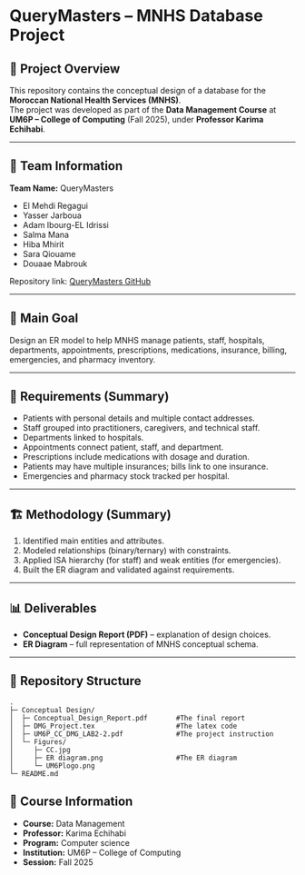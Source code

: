 # QueryMasters – MNHS Database Project

## 📌 Project Overview
This repository contains the conceptual design of a database for the **Moroccan National Health Services (MNHS)**.  
The project was developed as part of the **Data Management Course** at **UM6P – College of Computing** (Fall 2025), under **Professor Karima Echihabi**.

---

## 👥 Team Information
**Team Name:** QueryMasters

- El Mehdi Regagui  
- Yasser Jarboua  
- Adam Ibourg-EL Idrissi  
- Salma Mana  
- Hiba Mhirit  
- Sara Qiouame  
- Douaae Mabrouk  

Repository link: [QueryMasters GitHub](https://github.com/yasserJarboua/QueryMasters/)

---

## 🎯 Main Goal
Design an ER model to help MNHS manage patients, staff, hospitals, departments, appointments, prescriptions, medications, insurance, billing, emergencies, and pharmacy inventory.

---

## 📖 Requirements (Summary)
- Patients with personal details and multiple contact addresses.  
- Staff grouped into practitioners, caregivers, and technical staff.  
- Departments linked to hospitals.  
- Appointments connect patient, staff, and department.  
- Prescriptions include medications with dosage and duration.  
- Patients may have multiple insurances; bills link to one insurance.  
- Emergencies and pharmacy stock tracked per hospital.  

---

## 🏗️ Methodology (Summary)
1. Identified main entities and attributes.  
2. Modeled relationships (binary/ternary) with constraints.  
3. Applied ISA hierarchy (for staff) and weak entities (for emergencies).  
4. Built the ER diagram and validated against requirements.  

---

## 📊 Deliverables
- **Conceptual Design Report (PDF)** – explanation of design choices.  
- **ER Diagram** – full representation of MNHS conceptual schema.  

---

## 📂 Repository Structure
```
.
├─ Conceptual Design/
│  ├─ Conceptual_Design_Report.pdf       #The final report       
│  ├─ DMG_Project.tex                    #The latex code 
│  ├─ UM6P_CC_DMG_LAB2-2.pdf             #The project instruction
│  └─ Figures/
│     ├─ CC.jpg
│     ├─ ER diagram.png                  #The ER diagram
│     └─ UM6Plogo.png
└─ README.md
```


## 📅 Course Information
- **Course:** Data Management  
- **Professor:** Karima Echihabi  
- **Program:** Computer science  
- **Institution:** UM6P – College of Computing  
- **Session:** Fall 2025  
